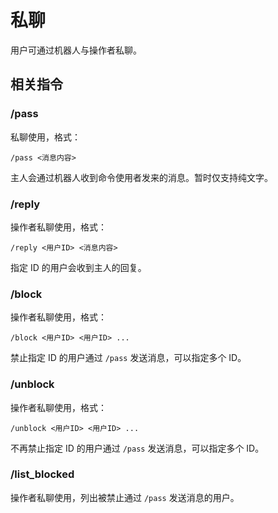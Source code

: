 # 私聊

用户可通过机器人与操作者私聊。

## 相关指令

### /pass

私聊使用，格式：

```
/pass <消息内容>
```

主人会通过机器人收到命令使用者发来的消息。暂时仅支持纯文字。

### /reply
操作者私聊使用，格式：

```
/reply <用户ID> <消息内容>
```

指定 ID 的用户会收到主人的回复。

### /block

操作者私聊使用，格式：

```
/block <用户ID> <用户ID> ...
```

禁止指定 ID 的用户通过 `/pass` 发送消息，可以指定多个 ID。

### /unblock

操作者私聊使用，格式：

```
/unblock <用户ID> <用户ID> ...
```

不再禁止指定 ID 的用户通过 `/pass` 发送消息，可以指定多个 ID。

### /list_blocked

操作者私聊使用，列出被禁止通过 `/pass` 发送消息的用户。
